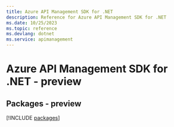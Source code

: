 ```yaml
---
title: Azure API Management SDK for .NET
description: Reference for Azure API Management SDK for .NET
ms.date: 10/25/2023
ms.topic: reference
ms.devlang: dotnet
ms.service: apimanagement
---
```

# Azure API Management SDK for .NET - preview
## Packages - preview
[!INCLUDE [packages](api-management-index.md)]